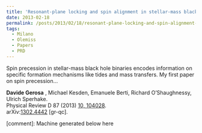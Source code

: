 ```yaml
---
title: 'Resonant-plane locking and spin alignment in stellar-mass black-hole binaries: a diagnostic of compact-binary formation'
date: 2013-02-18
permalink: /posts/2013/02/18/resonant-plane-locking-and-spin-alignment-in-stellar-mass-black-hole-binaries-a-diagnostic-of-compact-binary-formation
tags:
  - Milano
  - Olemiss
  - Papers
  - PRD
---
```


Spin precession in stellar-mass black hole binaries encodes information on specific formation mechanisms like tides and mass transfers. My first paper on spin precession…

**Davide Gerosa** , Michael Kesden, Emanuele Berti, Richard O’Shaughnessy, Ulrich Sperhake.  
Physical Review D 87 (2013) [10, 104028](<http://journals.aps.org/prd/abstract/10.1103/PhysRevD.87.104028>).  
arXiv:[1302.4442](<http://arxiv.org/abs/arXiv:1302.4442>) [gr-qc].

[comment]: Machine generated below here
